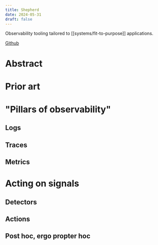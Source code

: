 ```yaml
---
title: Shepherd
date: 2024-05-31
draft: false
---
```


Observability tooling tailored to [[systems/fit-to-purpose]] applications.

[Github](https://github.com/gaylatea/shepherd)

# Abstract

# Prior art

# "Pillars of observability"

## Logs

## Traces

## Metrics

# Acting on signals

## Detectors

## Actions

## Post hoc, ergo propter hoc
